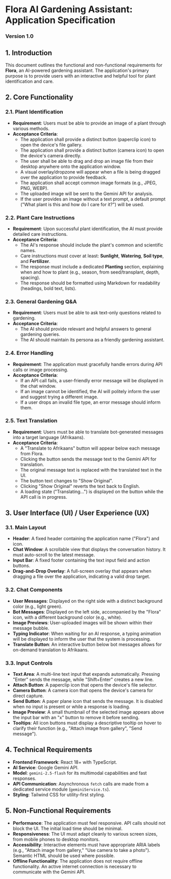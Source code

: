 # Flora AI Gardening Assistant: Application Specification

### Version 1.0

## 1. Introduction

This document outlines the functional and non-functional requirements for **Flora**, an AI-powered gardening assistant. The application's primary purpose is to provide users with an interactive and helpful tool for plant identification and care.

## 2. Core Functionality

### 2.1. Plant Identification

-   **Requirement**: Users must be able to provide an image of a plant through various methods.
-   **Acceptance Criteria**:
    -   The application shall provide a distinct button (paperclip icon) to open the device's file gallery.
    -   The application shall provide a distinct button (camera icon) to open the device's camera directly.
    -   The user shall be able to drag and drop an image file from their desktop anywhere onto the application window.
    -   A visual overlay/dropzone will appear when a file is being dragged over the application to provide feedback.
    -   The application shall accept common image formats (e.g., JPEG, PNG, WEBP).
    -   The uploaded image will be sent to the Gemini API for analysis.
    -   If the user provides an image without a text prompt, a default prompt ("What plant is this and how do I care for it?") will be used.

### 2.2. Plant Care Instructions

-   **Requirement**: Upon successful plant identification, the AI must provide detailed care instructions.
-   **Acceptance Criteria**:
    -   The AI's response should include the plant's common and scientific names.
    -   Care instructions must cover at least: **Sunlight**, **Watering**, **Soil type**, and **Fertilizer**.
    -   The response must include a dedicated **Planting** section, explaining when and how to plant (e.g., season, from seed/transplant, depth, spacing).
    -   The response should be formatted using Markdown for readability (headings, bold text, lists).

### 2.3. General Gardening Q&A

-   **Requirement**: Users must be able to ask text-only questions related to gardening.
-   **Acceptance Criteria**:
    -   The AI should provide relevant and helpful answers to general gardening queries.
    -   The AI should maintain its persona as a friendly gardening assistant.

### 2.4. Error Handling

-   **Requirement**: The application must gracefully handle errors during API calls or image processing.
-   **Acceptance Criteria**:
    -   If an API call fails, a user-friendly error message will be displayed in the chat window.
    -   If an image cannot be identified, the AI will politely inform the user and suggest trying a different image.
    -   If a user drops an invalid file type, an error message should inform them.

### 2.5. Text Translation

-   **Requirement**: Users must be able to translate bot-generated messages into a target language (Afrikaans).
-   **Acceptance Criteria**:
    -   A "Translate to Afrikaans" button will appear below each message from Flora.
    -   Clicking the button sends the message text to the Gemini API for translation.
    -   The original message text is replaced with the translated text in the UI.
    -   The button text changes to "Show Original".
    -   Clicking "Show Original" reverts the text back to English.
    -   A loading state ("Translating...") is displayed on the button while the API call is in progress.

## 3. User Interface (UI) / User Experience (UX)

### 3.1. Main Layout

-   **Header**: A fixed header containing the application name ("Flora") and icon.
-   **Chat Window**: A scrollable view that displays the conversation history. It must auto-scroll to the latest message.
-   **Input Bar**: A fixed footer containing the text input field and action buttons.
-   **Drag-and-Drop Overlay**: A full-screen overlay that appears when dragging a file over the application, indicating a valid drop target.

### 3.2. Chat Components

-   **User Messages**: Displayed on the right side with a distinct background color (e.g., light green).
-   **Bot Messages**: Displayed on the left side, accompanied by the "Flora" icon, with a different background color (e.g., white).
-   **Image Previews**: User-uploaded images will be shown within their message bubble.
-   **Typing Indicator**: When waiting for an AI response, a typing animation will be displayed to inform the user that the system is processing.
-   **Translate Button**: An interactive button below bot messages allows for on-demand translation to Afrikaans.

### 3.3. Input Controls

-   **Text Area**: A multi-line text input that expands automatically. Pressing "Enter" sends the message, while "Shift+Enter" creates a new line.
-   **Attach Button**: A paperclip icon that opens the device's file selector.
-   **Camera Button**: A camera icon that opens the device's camera for direct capture.
-   **Send Button**: A paper plane icon that sends the message. It is disabled when no input is present or while a response is loading.
-   **Image Preview**: A small thumbnail of the selected image appears above the input bar with an "x" button to remove it before sending.
-   **Tooltips**: All icon buttons must display a descriptive tooltip on hover to clarify their function (e.g., "Attach image from gallery", "Send message").

## 4. Technical Requirements

-   **Frontend Framework**: React 18+ with TypeScript.
-   **AI Service**: Google Gemini API.
-   **Model**: `gemini-2.5-flash` for its multimodal capabilities and fast responses.
-   **API Communication**: Asynchronous `fetch` calls are made from a dedicated service module (`geminiService.ts`).
-   **Styling**: Tailwind CSS for utility-first styling.

## 5. Non-Functional Requirements

-   **Performance**: The application must feel responsive. API calls should not block the UI. The initial load time should be minimal.
-   **Responsiveness**: The UI must adapt cleanly to various screen sizes, from mobile phones to desktop monitors.
-   **Accessibility**: Interactive elements must have appropriate ARIA labels (e.g., "Attach image from gallery," "Use camera to take a photo"). Semantic HTML should be used where possible.
-   **Offline Functionality**: The application does not require offline functionality. An active internet connection is necessary to communicate with the Gemini API.